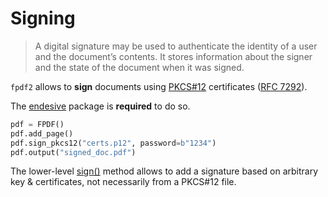 # Signing #

> A digital signature may be used to authenticate the identity of a user and the document’s contents.
> It stores information about the signer and the state of the document when it was signed.

`fpdf2` allows to **sign** documents using [PKCS#12](https://en.wikipedia.org/wiki/PKCS_12) certificates ([RFC 7292](https://datatracker.ietf.org/doc/html/rfc7292)).

The [endesive](https://pypi.org/project/endesive/) package is **required** to do so.

```python
pdf = FPDF()
pdf.add_page()
pdf.sign_pkcs12("certs.p12", password=b"1234")
pdf.output("signed_doc.pdf")
```

The lower-level [sign()](https://pyfpdf.github.io/fpdf2/fpdf/fpdf.html#fpdf.fpdf.FPDF.sign) method
allows to add a signature based on arbitrary key & certificates, not necessarily from a PKCS#12 file.

